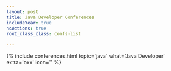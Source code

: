 ```yaml
---
layout: post
title: Java Developer Conferences 
includeYear: true
noActions: true
root_class_class: confs-list

---
```


{% include conferences.html topic='java' what='Java Developer' extra='oxx' icon='<i class="fab fa-java"></i>' %}